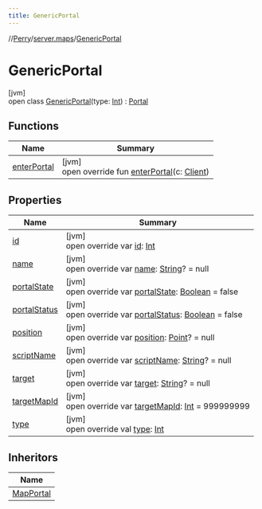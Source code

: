 ```yaml
---
title: GenericPortal
---
```

//[Perry](../../../index.html)/[server.maps](../index.html)/[GenericPortal](index.html)



# GenericPortal



[jvm]\
open class [GenericPortal](index.html)(type: [Int](https://kotlinlang.org/api/latest/jvm/stdlib/kotlin/-int/index.html)) : [Portal](../../server/-portal/index.html)



## Functions


| Name | Summary |
|---|---|
| [enterPortal](enter-portal.html) | [jvm]<br>open override fun [enterPortal](enter-portal.html)(c: [Client](../../client/-client/index.html)) |


## Properties


| Name | Summary |
|---|---|
| [id](id.html) | [jvm]<br>open override var [id](id.html): [Int](https://kotlinlang.org/api/latest/jvm/stdlib/kotlin/-int/index.html) |
| [name](name.html) | [jvm]<br>open override var [name](name.html): [String](https://kotlinlang.org/api/latest/jvm/stdlib/kotlin/-string/index.html)? = null |
| [portalState](portal-state.html) | [jvm]<br>open override var [portalState](portal-state.html): [Boolean](https://kotlinlang.org/api/latest/jvm/stdlib/kotlin/-boolean/index.html) = false |
| [portalStatus](portal-status.html) | [jvm]<br>open override var [portalStatus](portal-status.html): [Boolean](https://kotlinlang.org/api/latest/jvm/stdlib/kotlin/-boolean/index.html) = false |
| [position](position.html) | [jvm]<br>open override var [position](position.html): [Point](https://docs.oracle.com/javase/8/docs/api/java/awt/Point.html)? = null |
| [scriptName](script-name.html) | [jvm]<br>open override var [scriptName](script-name.html): [String](https://kotlinlang.org/api/latest/jvm/stdlib/kotlin/-string/index.html)? = null |
| [target](target.html) | [jvm]<br>open override var [target](target.html): [String](https://kotlinlang.org/api/latest/jvm/stdlib/kotlin/-string/index.html)? = null |
| [targetMapId](target-map-id.html) | [jvm]<br>open override var [targetMapId](target-map-id.html): [Int](https://kotlinlang.org/api/latest/jvm/stdlib/kotlin/-int/index.html) = 999999999 |
| [type](type.html) | [jvm]<br>open override val [type](type.html): [Int](https://kotlinlang.org/api/latest/jvm/stdlib/kotlin/-int/index.html) |


## Inheritors


| Name |
|---|
| [MapPortal](../-map-portal/index.html) |


